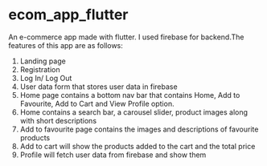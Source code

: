 # ecom_app_flutter

An e-commerce app made with flutter. I used firebase for backend.The features of this app are as follows:
1. Landing page
2. Registration 
3. Log In/ Log Out
4. User data form that stores user data in firebase
5. Home page contains a bottom nav bar that contains Home, Add to Favourite, Add to Cart and View Profile option.
6. Home contains a search bar, a carousel slider, product images along with short descriptions
7. Add to favourite page contains the images and descriptions of favourite products
8. Add to cart will show the products added to the cart and the total price
9. Profile will fetch user data from firebase and show them
